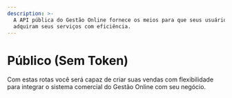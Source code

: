 ```yaml
---
description: >-
  A API pública do Gestão Online fornece os meios para que seus usuários
  adquiram seus serviços com eficiência.
---
```


# Público \(Sem Token\)

Com estas rotas você será capaz de criar suas vendas com flexibilidade para integrar o sistema comercial do Gestão Online com seu negócio.

